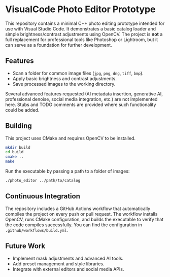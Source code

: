 # VisualCode Photo Editor Prototype

This repository contains a minimal C++ photo editing prototype intended for use with Visual Studio Code. It demonstrates a basic catalog loader and simple brightness/contrast adjustments using OpenCV. The project is **not** a full replacement for professional tools like Photoshop or Lightroom, but it can serve as a foundation for further development.

## Features

- Scan a folder for common image files (`jpg`, `png`, `dng`, `tiff`, `bmp`).
- Apply basic brightness and contrast adjustments.
- Save processed images to the working directory.

Several advanced features requested (AI metadata insertion, generative AI, professional denoise, social media integration, etc.) are not implemented here. Stubs and TODO comments are provided where such functionality could be added.

## Building

This project uses CMake and requires OpenCV to be installed.

```bash
mkdir build
cd build
cmake ..
make
```

Run the executable by passing a path to a folder of images:

```bash
./photo_editor ../path/to/catalog
```

## Continuous Integration

The repository includes a GitHub Actions workflow that automatically
compiles the project on every push or pull request. The workflow installs
OpenCV, runs CMake configuration, and builds the executable to verify that
the code compiles successfully. You can find the configuration in
`.github/workflows/build.yml`.

## Future Work

- Implement mask adjustments and advanced AI tools.
- Add preset management and style libraries.
- Integrate with external editors and social media APIs.

